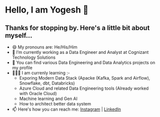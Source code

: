 # **Hello, I am Yogesh 👋**  <br>
##  **Thanks for stopping by. Here's a little bit about myself...** <br>

+ 😄 My pronouns are: He/His/Him <br>
+ 🔭 I’m currently working as a Data Engineer and Analyst at Cognizant Technology Solutions <br>
+ 🤘 You can find various Data Engineering and Data Analytics projects on my profile <br>
+ 🧑🏻‍🏫 I am currenly learning :- <br>
   + Exporing Modern Data Stack (Apacke (Kafka, Spark and Airflow), Snowflake, dbt, Databricks) <br>
   + Azure Cloud and related Data Engineering tools (Already worked with Oracle Cloud) <br>
   + Machine learning and Gen AI <br>
   + How to architect better data system <br>
+ 📫 Here's how you can reach me: [Instagram](https://www.instagram.com/artist_yogu_gode?igsh=MTZieTFjdXBoM3dn&utm_source=qr) | [LinkedIn](www.linkedin.com/in/yogesh-gode-5ba33159)
